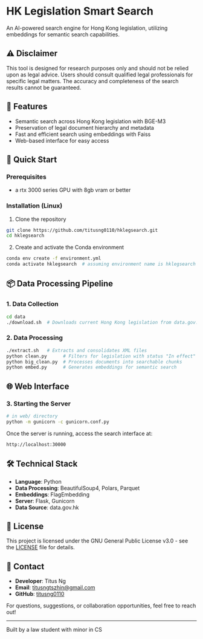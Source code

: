 
# HK Legislation Smart Search

An AI-powered search engine for Hong Kong legislation, utilizing embeddings for semantic search capabilities.

## ⚠️ Disclaimer

This tool is designed for research purposes only and should not be relied upon as legal advice. Users should consult qualified legal professionals for specific legal matters. The accuracy and completeness of the search results cannot be guaranteed.

## 🌟 Features

- Semantic search across Hong Kong legislation with BGE-M3
- Preservation of legal document hierarchy and metadata
- Fast and efficient search using embeddings with Faiss
- Web-based interface for easy access

## 🚀 Quick Start

### Prerequisites

- a rtx 3000 series GPU with 8gb vram or better

### Installation (Linux)

1. Clone the repository
```bash
git clone https://github.com/titusng0110/hklegsearch.git
cd hklegsearch
```

2. Create and activate the Conda environment
```bash
conda env create -f environment.yml
conda activate hklegsearch  # assuming environment name is hklegsearch
```

## 📦 Data Processing Pipeline

### 1. Data Collection
```bash
cd data
./download.sh  # Downloads current Hong Kong legislation from data.gov.hk
```

### 2. Data Processing
```bash
./extract.sh   # Extracts and consolidates XML files
python clean.py      # Filters for legislation with status "In effect"
python big_clean.py  # Processes documents into searchable chunks
python embed.py      # Generates embeddings for semantic search
```

## 🌐 Web Interface

### 3. Starting the Server
```bash
# in web/ directory
python -m gunicorn -c gunicorn.conf.py
```

Once the server is running, access the search interface at:
```
http://localhost:30000
```

## 🛠️ Technical Stack

- **Language**: Python
- **Data Processing**: BeautifulSoup4, Polars, Parquet
- **Embeddings**: FlagEmbedding
- **Server**: Flask, Gunicorn
- **Data Source**: data.gov.hk

## 📝 License

This project is licensed under the GNU General Public License v3.0 - see the [LICENSE](LICENSE) file for details.

## 📧 Contact

- **Developer**: Titus Ng
- **Email**: titusngtszhin@gmail.com
- **GitHub**: [titusng0110](https://github.com/titusng0110)

For questions, suggestions, or collaboration opportunities, feel free to reach out!

---
Built by a law student with minor in CS
